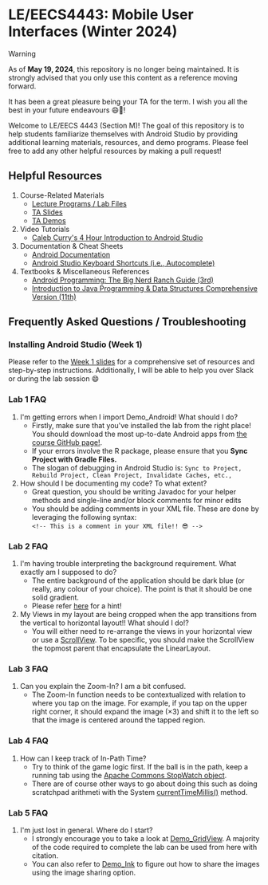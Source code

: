 # LE/EECS4443: Mobile User Interfaces (Winter 2024)

> [!WARNING]  
> As of **May 19, 2024**, this repository is no longer being maintained.
> It is strongly advised that you only use this content as a reference moving forward.
>
> It has been a great pleasure being your TA for the term. I wish you all the best in your future endeavours 😄👋!


Welcome to LE/EECS 4443 (Section M)! The goal of this repository is to help students familiarize themselves with Android Studio by providing additional learning materials, resources, and demo programs. 
Please feel free to add any other helpful resources by making a pull request! 
## Helpful Resources
1. Course-Related Materials
     - [Lecture Programs / Lab Files](https://github.com/yorku-ease/EECS4443-Demos)
     - [TA Slides](https://github.com/stoyonaga/EECS4443_W24_Assets/tree/main/TA%20Slides)
     - [TA Demos](https://github.com/stoyonaga/EECS4443_W24_Assets/tree/main/TA%20Demos)
2. Video Tutorials
    - [Caleb Curry's 4 Hour Introduction to Android Studio](https://www.youtube.com/watch?v=tZvjSl9dswg&themeRefresh=1)
3. Documentation & Cheat Sheets
   - [Android Documentation](https://developer.android.com/docs) 
   - [Android Studio Keyboard Shortcuts (i.e., Autocomplete)](https://developer.android.com/studio/intro/keyboard-shortcuts)
4. Textbooks & Miscellaneous References
   - [Android Programming: The Big Nerd Ranch Guide (3rd)](https://www.amazon.ca/Android-Programming-Nerd-Ranch-Guide/dp/0134706056)
   - [Introduction to Java Programming & Data Structures Comprehensive Version (11th)](https://www.pearson.com/store/p/introduction-to-java-programming-and-data-structures-comprehensive-version-ebook-global-edition/GPROG_A101708554311_learnernz-availability/9781292221892)
## Frequently Asked Questions / Troubleshooting
### Installing Android Studio (Week 1)
Please refer to the [Week 1 slides](https://github.com/stoyonaga/EECS4443_W24_Assets/blob/main/TA%20Slides/Week%201%20-%20Introduction.pdf) for a comprehensive set of resources and step-by-step instructions. Additionally, I will be able to help you over Slack or during the lab session 😄
### Lab 1 FAQ
1. I'm getting errors when I import Demo_Android! What should I do?
     - Firstly, make sure that you've installed the lab from the right place! You should download the most up-to-date Android apps from [the course GitHub page!](https://github.com/yorku-ease/EECS4443-Demos).
     - If your errors involve the R package, please ensure that you **Sync Project with Gradle Files.**
     - The slogan of debugging in Android Studio is: ``Sync to Project, Rebuild Project, Clean Project, Invalidate Caches, etc., ``
2. How should I be documenting my code? To what extent?
     - Great question, you should be writing Javadoc for your helper methods and single-line and/or block comments for minor edits
     - You should be adding comments in your XML file. These are done by leveraging the following syntax:
       <br>
       ``<!-- This is a comment in your XML file!! 😎 -->`` 
### Lab 2 FAQ
1. I'm having trouble interpreting the background requirement. What exactly am I supposed to do?
     - The entire background of the application should be dark blue (or really, any colour of your choice). The point is that it should be one solid gradient.
     - Please refer [here](https://developer.android.com/develop/ui/views/theming/themes) for a hint!
2. My Views in my layout are being cropped when the app transitions from the vertical to horizontal layout!! What should I do!?
     - You will either need to re-arrange the views in your horizontal view or use a [ScrollView](https://developer.android.com/reference/android/widget/ScrollView). To be specific, you should make the ScrollView the topmost parent that encapsulate the LinearLayout. 
### Lab 3 FAQ
1. Can you explain the Zoom-In? I am a bit confused.
     - The Zoom-In function needs to be contextualized with relation to where you tap on the image. For example, if you tap on the upper right corner, it should expand the image ($\times 3$) and shift it to the left so that the image is centered around the tapped region.
### Lab 4 FAQ
1. How can I keep track of In-Path Time?
     - Try to think of the game logic first. If the ball is in the path, keep a running tab using the [Apache Commons StopWatch object](https://commons.apache.org/proper/commons-lang/apidocs/org/apache/commons/lang3/time/StopWatch.html).
     - There are of course other ways to go about doing this such as doing scratchpad arithmeti with the System [currentTimeMillis()](https://docs.oracle.com/javase/8/docs/api/java/lang/System.html#currentTimeMillis--) method.
### Lab 5 FAQ
1. I'm just lost in general. Where do I start?
     - I strongly encourage you to take a look at [Demo_GridView](https://github.com/yorku-ease/EECS4443-Demos/tree/main/Demo_GridView). A majority of the code required to complete the lab can be used from here with citation.
     - You can also refer to [Demo_Ink](https://github.com/yorku-ease/EECS4443-Demos/tree/main/Demo_Ink) to figure out how to share the images using the image sharing option. 
  

